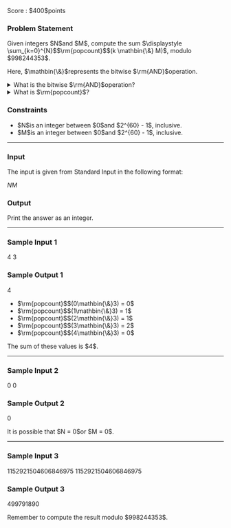 
<div>

<span>

<span>

<p>
Score : $400$points
</p>

<div>

<section>

### **Problem Statement**

<p>
Given integers $N$and $M$, compute the sum $\displaystyle \sum_{k=0}^{N}$$\rm{popcount}$$(k \mathbin{\&} M)$, modulo $998244353$.
</p>

<p>
Here, $\mathbin{\&}$represents the bitwise $\rm{AND}$operation.
</p>

<details>

<summary>
What is the bitwise $\rm{AND}$operation?
</summary>
The result $x = a \mathbin{\&} b$of the bitwise $\rm{AND}$operation between non-negative integers $a$and $b$is defined as follows:


<ul>

<li>
$x$is the unique non-negative integer that satisfies the following conditions for all non-negative integers $k$:
</li>

<ul>

<li>
If the $2^k$place in the binary representation of $a$and the $2^k$place in the binary representation of $b$are both $1$, then the $2^k$place in the binary representation of $x$is $1$.
</li>

<li>
Otherwise, the $2^k$place in the binary representation of $x$is $0$.
</li>

</ul>

</ul>
For example, $3=11_{(2)}$and $5=101_{(2)}$, so $3 \mathbin{\&} 5 = 1$.

</details>

<details>

<summary>
What is $\rm{popcount}$?
</summary>
$\rm{popcount}$$(x)$represents the number of $1$s in the binary representation of $x$.

For example, $13=1101_{(2)}$, so $\rm{popcount}$$(13) = 3$.

</details>

</section>

</div>

<div>

<section>

### **Constraints**

<ul>

<li>
$N$is an integer between $0$and $2^{60} - 1$, inclusive.
</li>

<li>
$M$is an integer between $0$and $2^{60} - 1$, inclusive.
</li>

</ul>

</section>

</div>

---

<div>

<div>

<section>

### **Input**

<p>
The input is given from Standard Input in the following format:
</p>

<div>

$N$$M$
</div>

</section>

</div>

<div>

<section>

### **Output**

<p>
Print the answer as an integer.
</p>

</section>

</div>

</div>

---

<div>

<section>

### **Sample Input 1**

<div>

4 3

</div>

</section>

</div>

<div>

<section>

### **Sample Output 1**

<div>

4

</div>

<ul>

<li>
$\rm{popcount}$$(0\mathbin{\&}3) = 0$
</li>

<li>
$\rm{popcount}$$(1\mathbin{\&}3) = 1$
</li>

<li>
$\rm{popcount}$$(2\mathbin{\&}3) = 1$
</li>

<li>
$\rm{popcount}$$(3\mathbin{\&}3) = 2$
</li>

<li>
$\rm{popcount}$$(4\mathbin{\&}3) = 0$
</li>

</ul>

<p>
The sum of these values is $4$.
</p>

</section>

</div>

---

<div>

<section>

### **Sample Input 2**

<div>

0 0

</div>

</section>

</div>

<div>

<section>

### **Sample Output 2**

<div>

0

</div>

<p>
It is possible that $N = 0$or $M = 0$.
</p>

</section>

</div>

---

<div>

<section>

### **Sample Input 3**

<div>

1152921504606846975 1152921504606846975

</div>

</section>

</div>

<div>

<section>

### **Sample Output 3**

<div>

499791890

</div>

<p>
Remember to compute the result modulo $998244353$.
</p>

</section>

</div>

</span>

</span>

</div>
